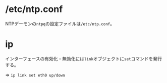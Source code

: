 # /etc/ntp.conf

NTPデーモンの`ntpq`の設定ファイルは`/etc/ntp.conf`。

# ip

インターフェースの有効化・無効化には`link`オブジェクトに`set`コマンドを発行する。

=> `ip link set eth0 up/down`

